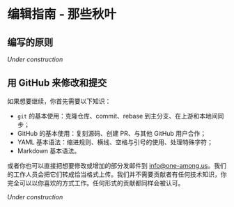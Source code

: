 # 编辑指南 - 那些秋叶

## 编写的原则

*Under construction*

## 用 GitHub 来修改和提交

如果想要继续，你首先需要以下知识：
- `git` 的基本使用：克隆仓库、commit、rebase 到主分支、在上游和本地间同步；
- GitHub 的基本使用：复刻源码、创建 PR、与其他 GitHub 用户合作；
- YAML 基本语法：缩进规则、横线、空格与引号的使用、处理特殊字符；
- Markdown 基本语法。

或者你也可以直接把想要修改或增加的部分发邮件到 [info@one-among.us](mailto:info@one-among.us)。我们的工作人员会把它们转成恰当格式上传。我们并不需要贡献者有任何技术知识，你完全可以以你喜欢的方式工作。任何形式的贡献都同样会被认可。

*Under construction*
